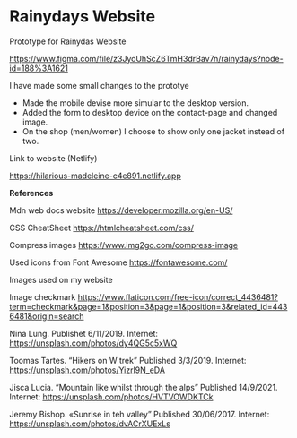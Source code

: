 # Rainydays Website

Prototype for Rainydas Website

https://www.figma.com/file/z3JyoUhScZ6TmH3drBav7n/rainydays?node-id=188%3A1621

I have made some small changes to the prototye

- Made the mobile devise more simular to the desktop version.
- Added the form to desktop device on the contact-page and changed image.
- On the shop (men/women) I choose to show only one jacket instead of two.

Link to website (Netlify)

https://hilarious-madeleine-c4e891.netlify.app

**References**

Mdn web docs website
https://developer.mozilla.org/en-US/

CSS CheatSheet
https://htmlcheatsheet.com/css/

Compress images
https://www.img2go.com/compress-image

Used icons from Font Awesome
https://fontawesome.com/

Images used on my website

Image checkmark
https://www.flaticon.com/free-icon/correct_4436481?term=checkmark&page=1&position=3&page=1&position=3&related_id=4436481&origin=search

Nina Lung. Publishet 6/11/2019. Internet: https://unsplash.com/photos/dy4QG5c5xWQ

Toomas Tartes. “Hikers on W trek” Published 3/3/2019. Internet:
https://unsplash.com/photos/Yizrl9N_eDA

Jisca Lucia. “Mountain like whilst through the alps” Published 14/9/2021. Internet:
https://unsplash.com/photos/HVTVOWDKTCk

Jeremy Bishop. «Sunrise in teh valley” Published 30/06/2017. Internet:
https://unsplash.com/photos/dvACrXUExLs
